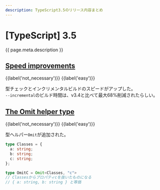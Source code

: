 ```yaml
---
description: TypeScript3.5のリリース内容まとめ
---
```


# [TypeScript] 3.5

{{ page.meta.description }}


## [Speed improvements]

[Speed improvements]: https://www.typescriptlang.org/docs/handbook/release-notes/typescript-3-5.html#speed-improvements

{{label('not_necessary')}} {{label('easy')}}

型チェックとインクリメンタルビルドのスピードがアップした。  
`--incremental`のビルド時間は、v3.4と比べて最大68%削減されたらしい。


## [The Omit helper type]

[The Omit helper type]: https://www.typescriptlang.org/docs/handbook/release-notes/typescript-3-5.html#the-omit-helper-type

{{label('not_necessary')}} {{label('easy')}}

型ヘルパー`Omit`が追加された。

```typescript
type Classes = {
  a: string;
  b: string;
  c: string;
};

type OmitC = Omit<Classes, "c">
// Classesからプロパティcを抜いたものになる
// { a: string, b: string } と等価
```
